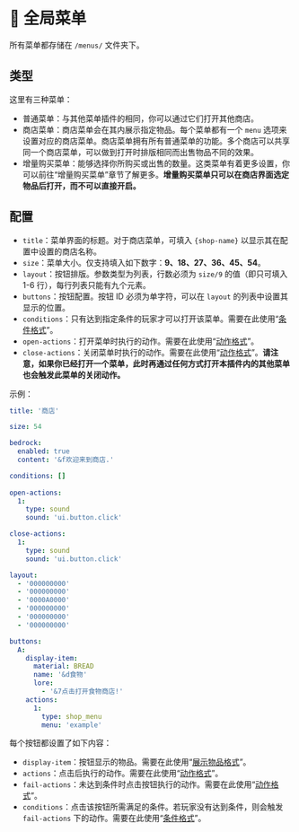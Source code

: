 # 🔲 全局菜单

所有菜单都存储在 `/menus/` 文件夹下。

## 类型

这里有三种菜单：

* 普通菜单：与其他菜单插件的相同，你可以通过它们打开其他商店。
* 商店菜单：商店菜单会在其内展示指定物品。每个菜单都有一个 `menu` 选项来设置对应的商店菜单。商店菜单拥有所有普通菜单的功能。多个商店可以共享同一个商店菜单，可以做到打开时排版相同而出售物品不同的效果。
* 增量购买菜单：能够选择你所购买或出售的数量。这类菜单有着更多设置，你可以前往“增量购买菜单”章节了解更多。**增量购买菜单只可以在商店界面选定物品后打开，而不可以直接开启。**

## 配置

* `title`：菜单界面的标题。对于商店菜单，可填入 `{shop-name}` 以显示其在配置中设置的商店名称。
* `size`：菜单大小。仅支持填入如下数字：**9、18、27、36、45、54**。
* `layout`：按钮排版。参数类型为列表，行数必须为 `size/9` 的值（即只可填入 1-6 行），每行列表只能有九个元素。
* `buttons`：按钮配置。按钮 ID 必须为单字符，可以在 `layout` 的列表中设置其显示的位置。
* `conditions`：只有达到指定条件的玩家才可以打开该菜单。需要在此使用“[条件格式](format.condition-format.md)”。
* `open-actions`：打开菜单时执行的动作。需要在此使用“[动作格式](format.action-format.md)”。
* `close-actions`：关闭菜单时执行的动作。需要在此使用“[动作格式](format.action-format.md)”。**请注意，如果你已经打开一个菜单，此时再通过任何方式打开本插件内的其他菜单也会触发此菜单的关闭动作。**

示例：

``` YAML
title: '商店'

size: 54

bedrock:
  enabled: true
  content: '&f欢迎来到商店.'

conditions: []
  
open-actions:
  1:
    type: sound
    sound: 'ui.button.click' 

close-actions:
  1:
    type: sound
    sound: 'ui.button.click' 

layout:
  - '000000000'
  - '000000000'
  - '0000A0000'
  - '000000000'
  - '000000000'
  - '000000000'

buttons:
  A:
    display-item:
      material: BREAD
      name: '&d食物'
      lore:
        - '&7点击打开食物商店!'
    actions:
      1:
        type: shop_menu
        menu: 'example'
```

每个按钮都设置了如下内容：

* `display-item`：按钮显示的物品。需要在此使用“[展示物品格式](format.display-item-format.md)”。
* `actions`：点击后执行的动作。需要在此使用“[动作格式](format.action-format.md)”。
* `fail-actions`：未达到条件时点击按钮执行的动作。需要在此使用“[动作格式](format.action-format.md)”。
* `conditions`：点击该按钮所需满足的条件。若玩家没有达到条件，则会触发 `fail-actions` 下的动作。需要在此使用“[条件格式](format.condition-format.md)”。